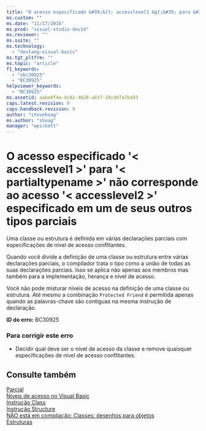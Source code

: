 ```yaml
---
title: "O acesso especificado &#39;&lt; accesslevel1 &gt;&#39; para &#39;&lt; partialtypename &gt;&#39; n&#227;o corresponde ao acesso &#39;&lt; accesslevel2 &gt;&#39; especificado em um de seus outros tipos parciais | Microsoft Docs"
ms.custom: ""
ms.date: "11/17/2016"
ms.prod: "visual-studio-dev14"
ms.reviewer: ""
ms.suite: ""
ms.technology: 
  - "devlang-visual-basic"
ms.tgt_pltfrm: ""
ms.topic: "article"
f1_keywords: 
  - "vbc30925"
  - "BC30925"
helpviewer_keywords: 
  - "BC30925"
ms.assetid: aabe0f4a-dc02-4828-a837-20cd47a7bd43
caps.latest.revision: 9
caps.handback.revision: 9
author: "stevehoag"
ms.author: "shoag"
manager: "wpickett"
---
```

# O acesso especificado &#39;&lt; accesslevel1 &gt;&#39; para &#39;&lt; partialtypename &gt;&#39; n&#227;o corresponde ao acesso &#39;&lt; accesslevel2 &gt;&#39; especificado em um de seus outros tipos parciais
Uma classe ou estrutura é definida em várias declarações parciais com especificações de nível de acesso conflitantes.  
  
 Quando você divide a definição de uma classe ou estrutura entre várias declarações parciais, o compilador trata o tipo como a união de todas as suas declarações parciais. Isso se aplica não apenas aos membros mas também para a implementação, herança e nível de acesso.  
  
 Você não pode misturar níveis de acesso na definição de uma classe ou estrutura. Até mesmo a combinação `Protected Friend` é permitida apenas quando as palavras\-chave são contíguas na mesma instrução de declaração.  
  
 **ID do erro:** BC30925  
  
### Para corrigir este erro  
  
-   Decidir qual deve ser o nível de acesso da classe e remove quaisquer especificações de nível de acesso conflitantes.  
  
## Consulte também  
 [Parcial](../Topic/Partial%20\(Visual%20Basic\).md)   
 [Níveis de acesso no Visual Basic](../Topic/Access%20Levels%20in%20Visual%20Basic.md)   
 [Instrução Class](../Topic/Class%20Statement%20\(Visual%20Basic\).md)   
 [Instrução Structure](../Topic/Structure%20Statement.md)   
 [NÃO está em compilação: Classes: desenhos para objetos](http://msdn.microsoft.com/pt-br/2c86373d-0333-4616-a7d8-4790c4e89f7b)   
 [Estruturas](../Topic/Structures%20\(Visual%20Basic\).md)